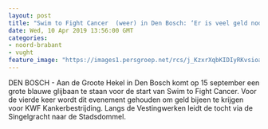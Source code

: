 ```yaml
---
layout: post
title: "Swim to Fight Cancer  (weer) in Den Bosch: ‘Er is veel geld nodig’"
date: Wed, 10 Apr 2019 13:56:00 GMT
categories: 
- noord-brabant 
- vught 
feature_image: "https://images1.persgroep.net/rcs/j_KzxrXqbKIDIyRKvsioav4rhxQ/diocontent/101318271/_fitwidth/400/?appId=21791a8992982cd8da851550a453bd7f&quality=0.7"
---
```


DEN BOSCH - Aan de Groote Hekel in Den  Bosch komt op 15 september een grote blauwe glijbaan te staan voor de start van Swim to Fight Cancer. Voor de vierde keer wordt dit evenement gehouden om geld bijeen te krijgen voor KWF Kankerbestrijding.  Langs de Vestingwerken leidt de tocht via de Singelgracht naar de Stadsdommel.
